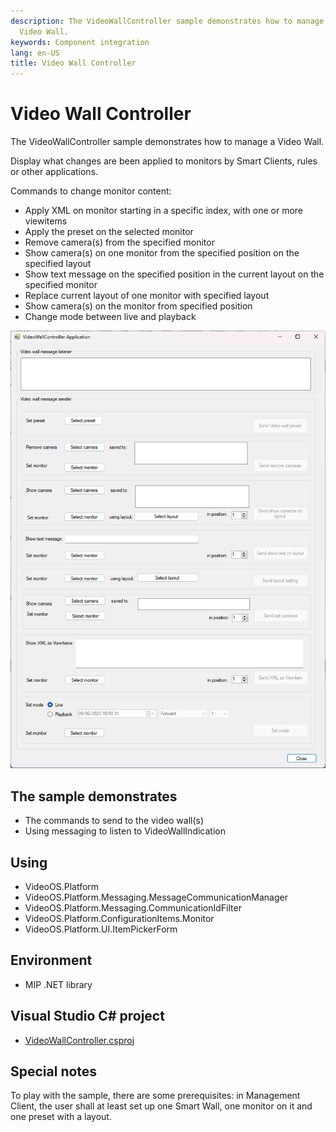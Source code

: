 ```yaml
---
description: The VideoWallController sample demonstrates how to manage a
  Video Wall.
keywords: Component integration
lang: en-US
title: Video Wall Controller
---
```


# Video Wall Controller

The VideoWallController sample demonstrates how to manage a Video Wall.

Display what changes are been applied to monitors by Smart Clients,
rules or other applications.

Commands to change monitor content:

- Apply XML on monitor starting in a specific index, with one or more
  viewitems
- Apply the preset on the selected monitor
- Remove camera(s) from the specified monitor
- Show camera(s) on one monitor from the specified position on the
  specified layout
- Show text message on the specified position in the current layout on
  the specified monitor
- Replace current layout of one monitor with specified layout
- Show camera(s) on the monitor from specified position
- Change mode between live and playback

![Video wall controller](video_wall_controller.png)

## The sample demonstrates

- The commands to send to the video wall(s)
- Using messaging to listen to VideoWallIndication

## Using

- VideoOS.Platform
- VideoOS.Platform.Messaging.MessageCommunicationManager
- VideoOS.Platform.Messaging.CommunicationIdFilter
- VideoOS.Platform.ConfigurationItems.Monitor
- VideoOS.Platform.UI.ItemPickerForm

## Environment

- MIP .NET library

## Visual Studio C\# project

- [VideoWallController.csproj](javascript:clone('https://github.com/milestonesys/mipsdk-samples-component','src/ComponentSamples.sln');)

## Special notes

To play with the sample, there are some prerequisites: in Management
Client, the user shall at least set up one Smart Wall, one monitor on it
and one preset with a layout.
